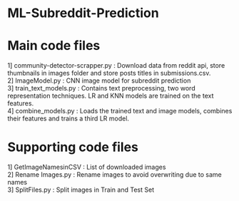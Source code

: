 # ML-Subreddit-Prediction

# Main code files
1] community-detector-scrapper.py : Download data from reddit api, store thumbnails in images folder and store posts titles in submissions.csv. <br>
2] ImageModel.py : CNN image model for subreddit prediction <br>
3] train_text_models.py : Contains text preprocessing, two word representation techniques. LR and KNN models are trained on the text features. <br>
4] combine_models.py : Loads the trained text and image models, combines their features and trains a third LR model. <br> 

# Supporting code files <br>
1] GetImageNamesinCSV : List of downloaded images <br>
2] Rename Images.py : Rename images to avoid overwriting due to same names <br>
3] SplitFiles.py : Split images in Train and Test Set <br>
